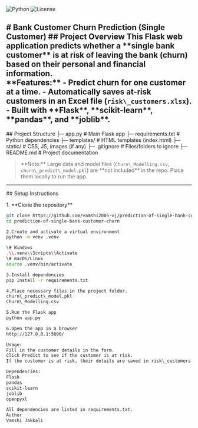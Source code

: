 ![Python](https://img.shields.io/badge/python-3.10-blue)
![License](https://img.shields.io/badge/license-MIT-green)

\# Bank Customer Churn Prediction (Single Customer)
\## Project Overview
This Flask web application predicts whether a \*\*single bank customer\*\* is at risk of leaving the bank (churn) based on their personal and financial information.  
\*\*Features:\*\*
\- Predict churn for one customer at a time.
\- Automatically saves at-risk customers in an Excel file (`risk\_customers.xlsx`).
\- Built with \*\*Flask\*\*, \*\*scikit-learn\*\*, \*\*pandas\*\*, and \*\*joblib\*\*.
---

\## Project Structure
├─ app.py # Main Flask app
├─ requirements.txt # Python dependencies
├─ templates/ # HTML templates (index.html)
├─ static/ # CSS, JS, images (if any)
├─ .gitignore # Files/folders to ignore
├─ README.md # Project documentation

> \*\*Note:\*\* Large data and model files (`Churn\_Modelling.csv`, `churn\_predict\_model.pkl`) are \*\*not included\*\* in the repo. Place them locally to run the app.
---
\## Setup Instructions

1\. \*\*Clone the repository\*\*
```bash
git clone https://github.com/vamshi2005-vj/prediction-of-single-bank-customer-churn.git
cd prediction-of-single-bank-customer-churn

2.Create and activate a virtual environment
python -m venv .venv

\# Windows
.\\.venv\\Scripts\\Activate
\# macOS/Linux
source .venv/bin/activate

3.Install dependencies
pip install -r requirements.txt

4.Place necessary files in the project folder.
churn\_predict\_model.pkl
Churn\_Modelling.csv

5.Run the Flask app
python app.py

6.Open the app in a browser
http://127.0.0.1:5000/

Usage:
Fill in the customer details in the form.
Click Predict to see if the customer is at risk.
If the customer is at risk, their details are saved in risk\_customers.xlsx.

Dependencies:
Flask
pandas
scikit-learn
joblib
openpyxl

All dependencies are listed in requirements.txt.
Author
Vamshi Jakkali





